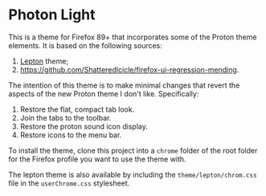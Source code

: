 # Photon Light
This is a theme for Firefox 89+ that incorporates some of the Proton theme
elements. It is based on the following sources:
1. [Lepton](https://github.com/black7375/Firefox-UI-Fix) theme;
2. https://github.com/ShatteredIcicle/firefox-ui-regression-mending.

The intention of this theme is to make minimal changes that revert the
aspects of the new Proton theme I don't like. Specifically:
1. Restore the flat, compact tab look.
2. Join the tabs to the toolbar.
3. Restore the proton sound icon display.
4. Restore icons to the menu bar.

To install the theme, clone this project into a `chrome` folder of the root
folder for the Firefox profile you want to use the theme with.

The lepton theme is also available by including the `theme/lepton/chrom.css`
file in the `userChrome.css` stylesheet.
